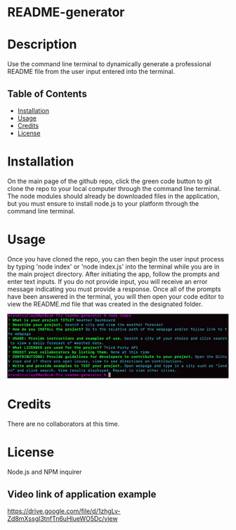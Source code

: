 # README-generator

# Description
Use the command line terminal to dynamically generate a professional README file from the user input entered into the terminal. 

## Table of Contents 

* [Installation](#installation)
* [Usage](#usage)
* [Credits](#credits)
* [License](#license)

# Installation
On the main page of the github repo, click the green code button to git clone the repo to your local computer through the command line terminal. The node modules should already be downloaded files in the application, but you must ensure to install node.js to your platform through the command line terminal.

# Usage 
Once you have cloned the repo, you can then begin the user input process by typing 'node index' or 'node index.js' into the terminal while you are in the main project directory. After initiating the app, follow the prompts and enter text inputs. If you do not provide input, you will receive an error message indicating you must provide a response. Once all of the prompts have been answered in the terminal, you will then open your code editor to view the README.md file that was created in the designated folder. 

![picture](./terminalexample.png)

# Credits
There are no collaborators at this time.

# License
Node.js and NPM inquirer

## Video link of application example
https://drive.google.com/file/d/1zhgLv-Zd8mXssgI3tnfTn6uHlueWO5Dc/view
